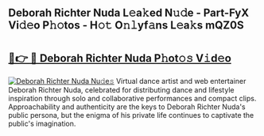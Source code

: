 ## Deborah Richter Nuda L𝚎a𝚔ed N𝚞𝚍e - Part-FyX Vi𝚍𝚎o P𝚑𝚘tos - H𝚘𝚝 O𝚗𝚕yf𝚊ns L𝚎a𝚔s mQZ0S

# <h2><a href="http://kf42axs.oniu.top/?m=Deborah+Richter+Nuda">🔗👉 🔴 Deborah Richter Nuda P𝚑ot𝚘𝚜 V𝚒d𝚎o</a></h2>

[![Deborah Richter Nuda Nu𝚍e𝚜](https://i.imgur.com/0qMVB7G.gif)](http://kf42axs.oniu.top/?m=Deborah+Richter+Nuda)
Virtual dance artist and web entertainer Deborah Richter Nuda, celebrated for distributing dance and lifestyle inspiration through solo and collaborative performances and compact clips. Approachability and authenticity are the keys to Deborah Richter Nuda's public persona, but the enigma of his private life continues to captivate the public's imagination.  
